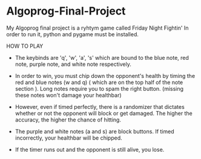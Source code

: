 # Algoprog-Final-Project
My Algoprog final project is a ryhtym game called Friday Night Fightin'
In order to run it, python and pygame must be installed. 

HOW TO PLAY
- The keybinds are 'q', 'w', 'a', 's'  which are bound to the blue note, red note, purple note, and white note respectively.
  
- In order to win, you must chip down the opponent's health by timing the red and blue notes (w and q) ( which are on the top half of the note section ). Long notes require you to spam the right button. (missing these notes won't damage your healthbar)

- However, even if timed perfectly, there is a randomizer that dictates whether or not the opponent will block or get damaged. The higher the accuracy, the higher the chance of hitting.

- The purple and white notes (a and s) are block buttons. If timed incorrectly, your healthbar will be chipped.

- If the timer runs out and the opponent is still alive, you lose.

